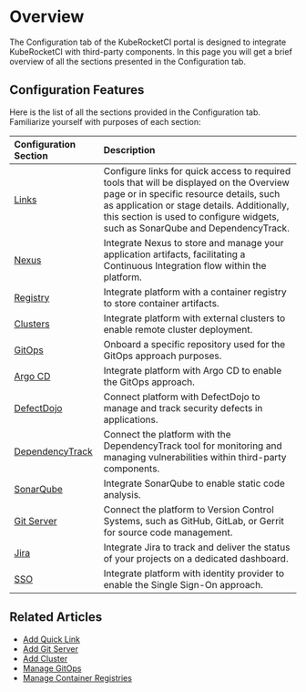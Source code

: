 # Overview

The Configuration tab of the KubeRocketCI portal is designed to integrate KubeRocketCI with third-party components. In this page you will get a brief overview of all the sections presented in the Configuration tab.

## Configuration Features

Here is the list of all the sections provided in the Configuration tab. Familiarize yourself with purposes of each section:

|Configuration Section|Description|
|:-|:-|
|[Links](quick-links.md)|Configure links for quick access to required tools that will be displayed on the Overview page or in specific resource details, such as application or stage details. Additionally, this section is used to configure widgets, such as SonarQube and DependencyTrack.|
|[Nexus](../operator-guide/artifacts-management/nexus-sonatype.md)|Integrate Nexus to store and manage your application artifacts, facilitating a Continuous Integration flow within the platform.|
|[Registry](../quick-start/integrate-container-registry.md)|Integrate platform with a container registry to store container artifacts.|
|[Clusters](add-cluster.md)|Integrate platform with external clusters to enable remote cluster deployment.|
|[GitOps](gitops.md)|Onboard a specific repository used for the GitOps approach purposes.|
|[Argo CD](../operator-guide/cd/argocd-integration.md)|Integrate platform with Argo CD to enable the GitOps approach.|
|[DefectDojo](../operator-guide/devsecops/defectdojo.md)|Connect platform with DefectDojo to manage and track security defects in applications.|
|[DependencyTrack](../operator-guide/devsecops/dependency-track.md)|Connect the platform with the DependencyTrack tool for monitoring and managing vulnerabilities within third-party components.|
|[SonarQube](../operator-guide/code-quality/sonarqube.md)|Integrate SonarQube to enable static code analysis.|
|[Git Server](add-git-server.md)|Connect the platform to Version Control Systems, such as GitHub, GitLab, or Gerrit for source code management.|
|[Jira](../operator-guide/project-management-and-reporting/jira-integration.md)|Integrate Jira to track and deliver the status of your projects on a dedicated dashboard.|
|[SSO](../operator-guide/auth/keycloak.md)|Integrate platform with identity provider to enable the Single Sign-On approach.|

## Related Articles

* [Add Quick Link](quick-links.md)
* [Add Git Server](add-git-server.md)
* [Add Cluster](add-cluster.md)
* [Manage GitOps](gitops.md)
* [Manage Container Registries](../user-guide/manage-container-registries.md)
